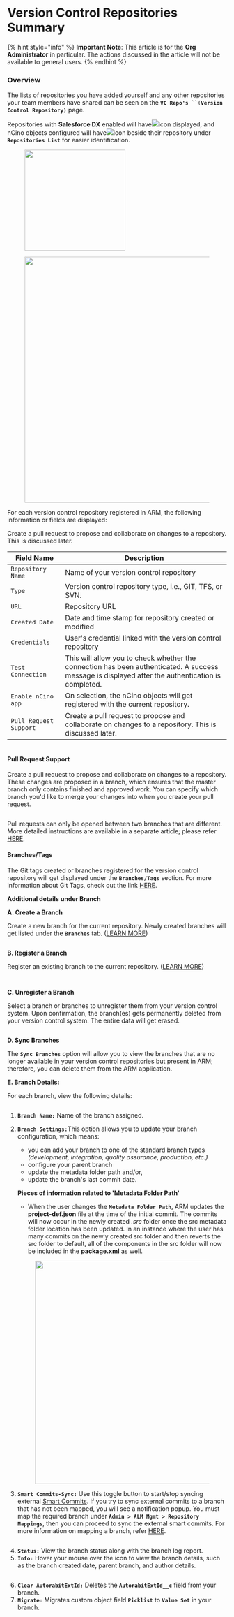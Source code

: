 # Version Control Repositories Summary

{% hint style="info" %}
**Important Note**: This article is for the **Org Administrator** in particular. The actions discussed in the article will not be available to general users.
{% endhint %}

### Overview <a href="#overview" id="overview"></a>

The lists of repositories you have added yourself and any other repositories your team members have shared can be seen on the **`VC Repo's`**` ``(`**`Version Control Repository)`** page.

Repositories with **Salesforce DX** enabled will have![](<../../../../../.gitbook/assets/image (1027).png>)icon displayed, and nCino objects configured will have![](<../../../../../.gitbook/assets/image (1028).png>)icon beside their repository under **`Repositories List`** for easier identification.

<figure><img src="../../../../../.gitbook/assets/image (1029).png" alt="" width="231"><figcaption></figcaption></figure>

<figure><img src="../../../../../.gitbook/assets/image (1030).png" alt="" width="563"><figcaption></figcaption></figure>

For each version control repository registered in ARM, the following information or fields are displayed:

Create a pull request to propose and collaborate on changes to a repository. This is discussed later.&#x20;

| Field Name             | Description                                                                                                                                       |
| ---------------------- | ------------------------------------------------------------------------------------------------------------------------------------------------- |
| `Repository Name`      | Name of your  version control repository                                                                                                          |
| `Type`                 | Version control repository type, i.e., GIT, TFS, or SVN.                                                                                          |
| `URL`                  | Repository URL                                                                                                                                    |
| `Created Date`         | Date and time stamp for repository created or modified                                                                                            |
| `Credentials`          | User's credential linked with the version control repository                                                                                      |
| `Test Connection`      | This will allow you to check whether the connection has been authenticated. A success message is displayed after the authentication is completed. |
| `Enable nCino app`     | On selection, the nCino objects will get registered with the current repository.                                                                  |
| `Pull Request Support` | Create a pull request to propose and collaborate on changes to a repository. This is discussed later.                                             |

<figure><img src="../../../../../.gitbook/assets/image (1031).png" alt=""><figcaption></figcaption></figure>

#### Pull Request Support <a href="#pull-request-support" id="pull-request-support"></a>

Create a pull request to propose and collaborate on changes to a repository. These changes are proposed in a branch, which ensures that the master branch only contains finished and approved work. You can specify which branch you'd like to merge your changes into when you create your pull request.

<figure><img src="../../../../../.gitbook/assets/image (1032).png" alt=""><figcaption></figcaption></figure>

Pull requests can only be opened between two branches that are different. More detailed instructions are available in a separate article; please refer [HERE](../external-pull-request/).

#### Branches/Tags <a href="#branchestags" id="branchestags"></a>

The Git tags created or branches registered for the version control repository will get displayed under the **`Branches/Tags`** section. For more information about Git Tags, check out the link [HERE](../../../arm-administration/registration/version-control-repository/git-integration/git-tag.md).

**Additional details under Branch**

**A. Create a Branch**

Create a new branch for the current repository. Newly created branches will get listed under the **`Branches`** tab. ([LEARN MORE](version-control-branch-workflow.md))

<figure><img src="../../../../../.gitbook/assets/image (1033).png" alt=""><figcaption></figcaption></figure>

**B. Register a Branch**

Register an existing branch to the current repository. ([LEARN MORE](../))

<figure><img src="../../../../../.gitbook/assets/image (1034).png" alt=""><figcaption></figcaption></figure>

<figure><img src="../../../../../.gitbook/assets/image (1035).png" alt=""><figcaption></figcaption></figure>

**C. Unregister a Branch**

Select a branch or branches to unregister them from your version control system. Upon confirmation, the branch(es) gets permanently deleted from your version control system. The entire data will get erased.

<figure><img src="../../../../../.gitbook/assets/image (1036).png" alt=""><figcaption></figcaption></figure>

**D. Sync Branches**

The **`Sync Branches`** option will allow you to view the branches that are no longer available in your version control repositories but present in ARM; therefore, you can delete them from the ARM application.

**E. Branch Details:**

For each branch, view the following details:

<figure><img src="../../../../../.gitbook/assets/image (1037).png" alt=""><figcaption></figcaption></figure>

1. **`Branch Name:`** Name of the branch assigned.
2.  **`Branch Settings:`**&#x54;his option allows you to update your branch configuration, which means:

    * you can add your branch to one of the standard branch types _(development, integration, quality assurance, production, etc.)_
    * configure your parent branch
    * update the metadata folder path and/or,
    * update the branch's last commit date.



    **Pieces of information related to 'Metadata Folder Path'**

    * When the user changes the **`Metadata Folder Path`**, ARM updates the **project-def.json** file at the time of the initial commit. The commits will now occur in the newly created _.src_ folder once the src metadata folder location has been updated. In an instance where the user has many commits on the newly created src folder and then reverts the src folder to default, all of the components in the src folder will now be included in the **package.xml** as well.

    <figure><img src="../../../../../.gitbook/assets/image (1038).png" alt="" width="511"><figcaption></figcaption></figure>
3. **`Smart Commits-Sync:`** Use this toggle button to start/stop syncing external [Smart Commits](../../../arm-administration/alm-management.md). If you try to sync external commits to a branch that has not been mapped, you will see a notification popup. You must map the required branch under **`Admin > ALM Mgmt > Repository Mappings`**, then you can proceed to sync the external smart commits. For more information on mapping a branch, refer [HERE](../../../arm-administration/alm-management.md).

<figure><img src="../../../../../.gitbook/assets/image (1039).png" alt=""><figcaption></figcaption></figure>

4. **`Status:`** View the branch status along with the branch log report.
5. **`Info:`** Hover your mouse over the icon to view the branch details, such as the branch created date, parent branch, and author details.

<figure><img src="../../../../../.gitbook/assets/image (1040).png" alt=""><figcaption></figcaption></figure>

6. **`Clear AutorabitExtId:`** Deletes the **`AutorabitExtId__c`** field from your branch.
7. **`Migrate:`** Migrates custom object field **`Picklist`** to **`Value Set`** in your branch.
